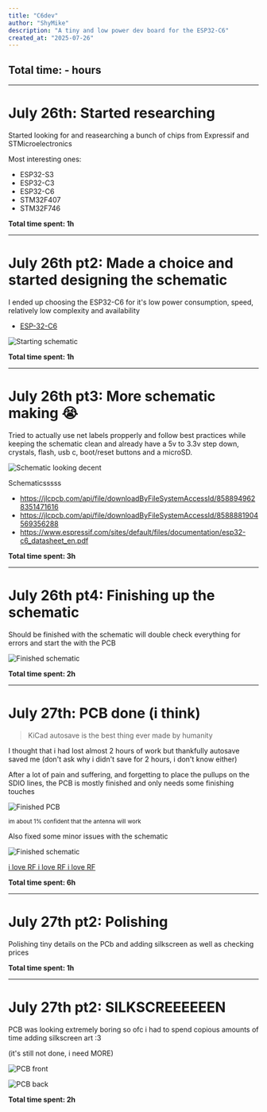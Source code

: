 ```yaml
---
title: "C6dev"
author: "ShyMike"
description: "A tiny and low power dev board for the ESP32-C6"
created_at: "2025-07-26"
---
```


## Total time: - hours

---

# July 26th: Started researching

Started looking for and reasearching a bunch of chips from Expressif and STMicroelectronics

Most interesting ones:

- ESP32-S3
- ESP32-C3
- ESP32-C6
- STM32F407
- STM32F746

**Total time spent: 1h**

---

# July 26th pt2: Made a choice and started designing the schematic

I ended up choosing the ESP32-C6 for it's low power consumption, speed, relatively low complexity and availability

- [ESP-32-C6](https://jlcpcb.com/partdetail/EspressifSystems-ESP32C6/C5364646)

![Starting schematic](images/image.png)

**Total time spent: 1h**

---

# July 26th pt3: More schematic making :sob:

Tried to actually use net labels propperly and follow best practices while keeping the schematic clean and already have a 5v to 3.3v step down, crystals, flash, usb c, boot/reset buttons and a microSD.

![Schematic looking decent](images/image-1.png)

Schematicsssss

- https://jlcpcb.com/api/file/downloadByFileSystemAccessId/8588949628351471616
- https://jlcpcb.com/api/file/downloadByFileSystemAccessId/8588881904569356288
- https://www.espressif.com/sites/default/files/documentation/esp32-c6_datasheet_en.pdf

**Total time spent: 3h**

---

# July 26th pt4: Finishing up the schematic

Should be finished with the schematic will double check everything for errors and start the with the PCB

![Finished schematic](images/image-2.png)

**Total time spent: 2h**

---

# July 27th: PCB done (i think)

> KiCad autosave is the best thing ever made by humanity

I thought that i had lost almost 2 hours of work but thankfully autosave saved me (don't ask why i didn't save for 2 hours, i don't know either)

After a lot of pain and suffering, and forgetting to place the pullups on the SDIO lines, the PCB is mostly finished and only needs some finishing touches

![Finished PCB](images/image-3.png)

<sub>im about 1% confident that the antenna will work</sub>

Also fixed some minor issues with the schematic

![Finished schematic](images/image-4.png)

[i love RF i love RF i love RF](https://jlcpcb.com/api/file/downloadByFileSystemAccessId/8588940948130156544)

**Total time spent: 6h**

---

# July 27th pt2: Polishing

Polishing tiny details on the PCb and adding silkscreen as well as checking prices

**Total time spent: 1h**

---

# July 27th pt2: SILKSCREEEEEEN

PCB was looking extremely boring so ofc i had to spend copious amounts of time adding silkscreen art :3

(it's still not done, i need MORE)

![PCB front](images/image-6.png)

![PCB back](images/image-5.png)

**Total time spent: 2h**